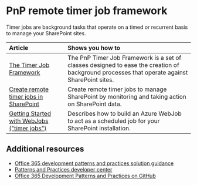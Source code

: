 # PnP remote timer job framework

Timer jobs are background tasks that operate on a timed or recurrent basis to manage your SharePoint sites.

|**Article**|**Shows you how to**|
|:-----|:-----|
|[The Timer Job Framework](timerjob-framework.md)|The PnP Timer Job Framework is a set of classes designed to ease the creation of background processes that operate against SharePoint sites.|
|[Create remote timer jobs in SharePoint](create-remote-timer-jobs-in-sharepoint.md)|Create remote timer jobs to manage SharePoint by monitoring and taking action on SharePoint data.|
|[Getting Started with WebJobs ("timer jobs")](Getting-Started-with-building-Azure-WebJobs-for-your-Office365-sites.md)|Describes how to build an Azure WebJob to act as a scheduled job for your SharePoint installation.

## Additional resources 

* [Office 365 development patterns and practices solution guidance](Office-365-development-patterns-and-practices-solution-guidance.md)
* [Patterns and Practices developer center](http://dev.office.com/patterns-and-practices)
* [Office 365 Development Patterns and Practices on GitHub](https://github.com/OfficeDev/PnP)
